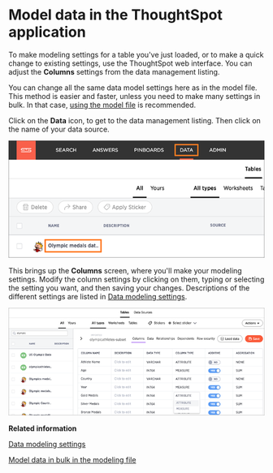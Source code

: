 # Model data in the ThoughtSpot application

To make modeling settings for a table you've just loaded, or to make a quick change to existing settings, use the ThoughtSpot web interface. You can adjust the **Columns** settings from the data management listing.

You can change all the same data model settings here as in the model file. This method is easier and faster, unless you need to make many settings in bulk. In that case, [using the model file](edit_model_file.html#) is recommended.

Click on the **Data** icon, to get to the data management listing. Then click on the name of your data source.

 ![](../../images/data_management_select_data_source.png "Select a data source") 

This brings up the **Columns** screen, where you'll make your modeling settings. Modify the column settings by clicking on them, typing or selecting the setting you want, and then saving your changes. Descriptions of the different settings are listed in [Data modeling settings](data_modeling_settings.html#).

 ![](../../images/modeling_columns_screen.png "Edit modeling settings in the Columns screen") 

**Related information**  


[Data modeling settings](data_modeling_settings.html#)

[Model data in bulk in the modeling file](edit_model_file.html#)

